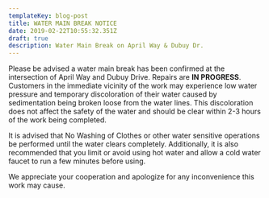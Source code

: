 ```yaml
---
templateKey: blog-post
title: WATER MAIN BREAK NOTICE
date: 2019-02-22T10:55:32.351Z
draft: true
description: Water Main Break on April Way & Dubuy Dr.
---
```

Please be advised a water main break has been confirmed at the intersection of April Way and Dubuy Drive.  Repairs are **IN PROGRESS**.  Customers in the immediate vicinity of the work may experience low water pressure and temporary discoloration of their water caused by sedimentation being broken loose from the water lines.  This discoloration does not affect the safety of the water and should be clear within 2-3 hours of the work being completed.  

It is advised that No Washing of Clothes or other water sensitive operations be performed until the water clears completely.  Additionally, it is also recommended that you limit or avoid using hot water and allow a cold water faucet to run a few minutes before using.  

We appreciate your cooperation and apologize for any inconvenience this work may cause.
